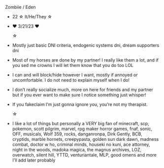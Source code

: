 Zombiie / Eden
- 22 ☆ It/He/They ☆
- ♥ 3/21/23 ♥

   ☆
  
- Mostly just basic DNI criteria, endogenic systems dni, dream supporters dni
- Most of my horses are done by my partner! I really like them a lot, and if you sed me crowns I will let them know that you do too LOL
- I can and will block/hide however I want, mostly if annoyed or uncomfortable. I do not need to explain myself when I do!
- I don’t really socialize much, more on here for friends and my partner but if you ever want to make sure I notice something just whisper!
- If you fakeclaim I’m just gonna ignore you, you’re not my therapist.

  ☆
  
- I like a lot of things but personally a VERY big fan of minecraft, scp, pokemon, scott pilgrim, marvel, rpg maker horror games, fnaf, sonic, OFF, musicals, Wolf 359, rocks, danganronpa, Dirk Gently, BCB, cryptids, marble hornets, creepypasta, golden sun dark dawn, madness combat, doctor w ho, criminal minds, houseki no kuni, ace attorney, night in the woods, madoka magica, the magnus archives, LOZ, overwatch, silent hill, YTTD, venturiantale, MLP, good omens and more I'll add later probably
